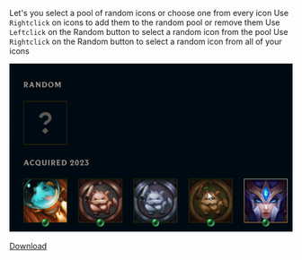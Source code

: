 Let's you select a pool of random icons or choose one from every icon
Use `Rightclick` on icons to add them to the random pool or remove them
Use `Leftclick` on the Random button to select a random icon from the pool
Use `Rightclick` on the Random button to select a random icon from all of your icons

<img src="../../previews/RandomIconSelector.gif?raw=true">

[Download](<https://github.com/MashToolZ/PenguPlugins/releases/latest/download/RandomIconSelector.zip>)